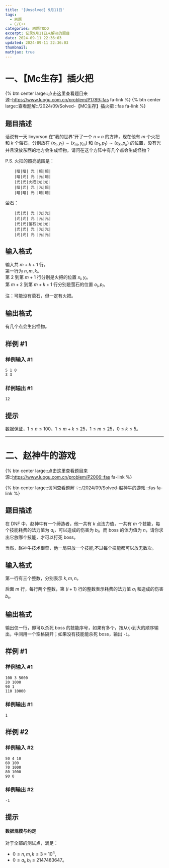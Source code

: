 ```yaml
---
title: '[Unsolved] 9月11日'
tags:
  - 刷题
  - C/C++
categories: 刷题TODO
excerpt: 记录9月11日未解决的题目
date: 2024-09-11 22:36:03
updated: 2024-09-11 22:36:03
thumbnail:
mathjax: true
---
```



# 一、【Mc生存】插火把

{% btn center large::点击这里查看题目来源::https://www.luogu.com.cn/problem/P1789::fas fa-link %}
{% btn center large::查看题解::/2024/09/Solved-【MC生存】插火把 ::fas fa-link %}

## 题目描述

话说有一天 linyorson 在“我的世界”开了一个 $n \times n$ 的方阵，现在他有 $m$ 个火把和 $k$ 个萤石，分别放在 $(x_1, y_1) \sim (x_m, y_m)$ 和 $(o_1, p_1) \sim (o_k, p_k)$ 的位置，没有光并且没放东西的地方会生成怪物。请问在这个方阵中有几个点会生成怪物？

P.S. 火把的照亮范围是：

```
    |暗|暗| 光 |暗|暗|
    |暗|光| 光 |光|暗|
    |光|光|火把|光|光|
    |暗|光| 光 |光|暗|
    |暗|暗| 光 |暗|暗|
```

萤石：

```
    |光|光| 光 |光|光|
    |光|光| 光 |光|光|
    |光|光|萤石|光|光|
    |光|光| 光 |光|光|
    |光|光| 光 |光|光|
```

## 输入格式

输入共 $m + k + 1$ 行。  
第一行为 $n, m, k$。  
第 $2$ 到第 $m + 1$ 行分别是火把的位置 $x_i, y_i$。  
第 $m + 2$ 到第 $m + k + 1$ 行分别是萤石的位置 $o_i, p_i$。

注：可能没有萤石，但一定有火把。

## 输出格式

有几个点会生出怪物。

## 样例 #1

### 样例输入 #1

```
5 1 0
3 3
```

### 样例输出 #1

```
12
```

## 提示

数据保证，$1 \le n \le 100$，$1 \leq m+k \leq 25$，$1 \leq m \leq 25$，$0 \leq k \leq 5$。

----

# 二、赵神牛的游戏

{% btn center large::点击这里查看题目来源::https://www.luogu.com.cn/problem/P2006::fas fa-link %}

{% btn center large::访问查看题解 💡::/2024/09/Solved-赵神牛的游戏 ::fas fa-link %}

## 题目描述

在 DNF 中，赵神牛有一个缔造者，他一共有 $k$ 点法力值，一共有 $m$ 个技能，每个技能耗费的法力值为 $a_i$，可以造成的伤害为 $b_i$，而 boss 的体力值为 $n$，请你求出它放哪个技能，才可以打死 boss。

当然，赵神牛技术很菜，他一局只放一个技能,不过每个技能都可以放无数次。

## 输入格式

第一行有三个整数，分别表示 $k,m,n$。

后面 $m$ 行，每行两个整数，第 $(i + 1)$ 行的整数表示耗费的法力值 $a_i$ 和造成的伤害 $b_i$。

## 输出格式

输出仅一行，即可以杀死 boss 的技能序号，如果有多个，按从小到大的顺序输出，中间用一个空格隔开；如果没有技能能杀死 boss，输出 `-1`。

## 样例 #1

### 样例输入 #1

```
100 3 5000
20 1000
90 1
110 10000
```

### 样例输出 #1

```
1
```

## 样例 #2

### 样例输入 #2

```
50 4 10
60 100
70 1000
80 1000
90 0
```

### 样例输出 #2

```
-1
```

## 提示

#### 数据规模与约定
对于全部的测试点，满足：

- $0\le n,m,k\le 3\times 10^4$,
- $0 \leq a_i,b_i\le 2147483647$。
